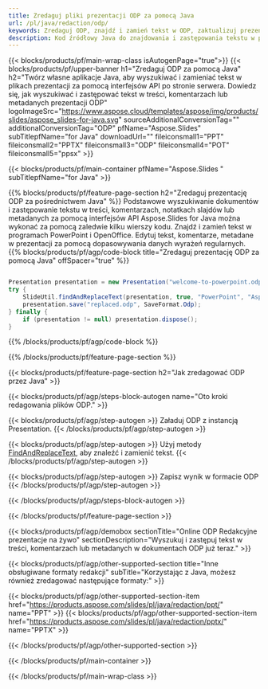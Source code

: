```yaml
---
title: Zredaguj pliki prezentacji ODP za pomocą Java
url: /pl/java/redaction/odp/
keywords: Zredaguj ODP, znajdź i zamień tekst w ODP, zaktualizuj prezentację ODP
description: Kod źródłowy Java do znajdowania i zastępowania tekstu w prezentacji ODP.
---
```


{{< blocks/products/pf/main-wrap-class isAutogenPage="true">}}
{{< blocks/products/pf/upper-banner h1="Zredaguj ODP za pomocą Java" h2="Twórz własne aplikacje Java, aby wyszukiwać i zamieniać tekst w plikach prezentacji za pomocą interfejsów API po stronie serwera. Dowiedz się, jak wyszukiwać i zastępować tekst w treści, komentarzach lub metadanych prezentacji ODP" logoImageSrc="https://www.aspose.cloud/templates/aspose/img/products/slides/aspose_slides-for-java.svg" sourceAdditionalConversionTag="" additionalConversionTag="ODP" pfName="Aspose.Slides" subTitlepfName="for Java" downloadUrl="" fileiconsmall1="PPT" fileiconsmall2="PPTX" fileiconsmall3="ODP" fileiconsmall4="POT" fileiconsmall5="ppsx" >}}

{{< blocks/products/pf/main-container pfName="Aspose.Slides " subTitlepfName="for Java" >}}

{{% blocks/products/pf/feature-page-section  h2="Zredaguj prezentację ODP za pośrednictwem Java" %}}
Podstawowe wyszukiwanie dokumentów i zastępowanie tekstu w treści, komentarzach, notatkach slajdów lub metadanych za pomocą interfejsów API Aspose.Slides for Java można wykonać za pomocą zaledwie kilku wierszy kodu. Znajdź i zamień tekst w programach PowerPoint i OpenOffice. Edytuj tekst, komentarze, metadane w prezentacji za pomocą dopasowywania danych wyrażeń regularnych.
{{% blocks/products/pf/agp/code-block title="Zredaguj prezentację ODP za pomocą Java" offSpacer="true" %}}

```java

Presentation presentation = new Presentation("welcome-to-powerpoint.odp");
try {
    SlideUtil.findAndReplaceText(presentation, true, "PowerPoint", "Aspose.Slides", null);
    presentation.save("replaced.odp", SaveFormat.Odp);
} finally {
    if (presentation != null) presentation.dispose();
}
```

{{% /blocks/products/pf/agp/code-block %}}

{{% /blocks/products/pf/feature-page-section %}}

{{< blocks/products/pf/feature-page-section  h2="Jak zredagować ODP przez Java" >}}

{{< blocks/products/pf/agp/steps-block-autogen name="Oto kroki redagowania plików ODP." >}}

{{< blocks/products/pf/agp/step-autogen >}}
Załaduj ODP z instancją Presentation.
{{< /blocks/products/pf/agp/step-autogen >}}

{{< blocks/products/pf/agp/step-autogen >}}
Użyj metody [FindAndReplaceText](https://reference.aspose.com/slides/java/com.aspose.slides/slideutil/#findAndReplaceText-com.aspose.slides.IPresentation-boolean-java.lang.String-java.lang.String-), aby znaleźć i zamienić tekst.
{{< /blocks/products/pf/agp/step-autogen >}}

{{< blocks/products/pf/agp/step-autogen >}}
Zapisz wynik w formacie ODP
{{< /blocks/products/pf/agp/step-autogen >}}

{{< /blocks/products/pf/agp/steps-block-autogen >}}

{{< /blocks/products/pf/feature-page-section >}}

{{< blocks/products/pf/agp/demobox sectionTitle="Online ODP Redakcyjne prezentacje na żywo" sectionDescription="Wyszukuj i zastępuj tekst w treści, komentarzach lub metadanych w dokumentach ODP już teraz." >}}

{{< blocks/products/pf/agp/other-supported-section title="Inne obsługiwane formaty redakcji" subTitle="Korzystając z Java, możesz również zredagować następujące formaty:" >}}

{{< blocks/products/pf/agp/other-supported-section-item href="https://products.aspose.com/slides/pl/java/redaction/ppt/" name="PPT" >}}
{{< blocks/products/pf/agp/other-supported-section-item href="https://products.aspose.com/slides/pl/java/redaction/pptx/" name="PPTX" >}}


{{< /blocks/products/pf/agp/other-supported-section >}}

{{< /blocks/products/pf/main-container >}}
    
{{< /blocks/products/pf/main-wrap-class >}}